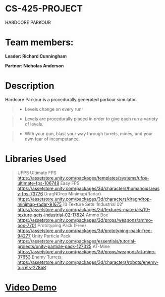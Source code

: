 # CS-425-PROJECT
HARDCORE PARKOUR

# Team members:
**Leader: Richard Cunningham**

**Partner: Nicholas Anderson**

# Description

Hardcore Parkour is a procedurally generated parkour simulator.

>- Levels change on every run!

>- Levels are procedurally placed in order to give each run a variety of levels.

>- With your gun, blast your way through turrets, mines, and your own fear of incompetance.

# Libraries Used

> UFPS Ultimate FPS https://assetstore.unity.com/packages/templates/systems/ufps-ultimate-fps-106748
> Easy FPS https://assetstore.unity.com/packages/3d/characters/humanoids/easy-fps-73776
> DragNDrop Minimap(Radar) https://assetstore.unity.com/packages/3d/characters/dragndrop-minimap-radar-91675
> 10 Texture Sets 'Industrial 02' https://assetstore.unity.com/packages/2d/textures-materials/10-texture-sets-industrial-02-17624
> Ammo Box https://assetstore.unity.com/packages/3d/props/weapons/ammo-box-7701
> Prototyping Pack (Free) https://assetstore.unity.com/packages/3d/prototyping-pack-free-94277
> Unity Particle Pack https://assetstore.unity.com/packages/essentials/tutorial-projects/unity-particle-pack-127325
> AT-Mine https://assetstore.unity.com/packages/3d/props/weapons/at-mine-37653
> Enemy Turrets https://assetstore.unity.com/packages/3d/characters/robots/enemy-turrets-27858

# [Video Demo](https://youtu.be/DfKO-29EAg4)

